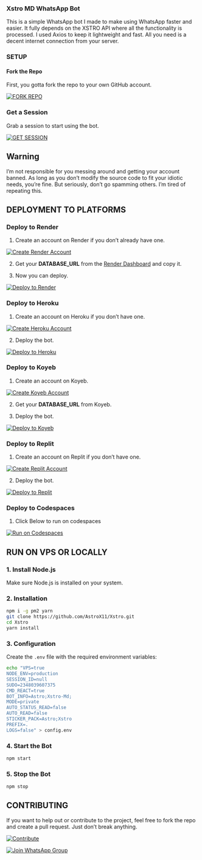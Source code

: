 ### Xstro MD WhatsApp Bot

<p>This is a simple WhatsApp bot I made to make using WhatsApp faster and easier. It fully depends on the XSTRO API where all the functionality is processed. I used Axios to keep it lightweight and fast. All you need is a decent internet connection from your server.</p>

### SETUP

#### Fork the Repo

First, you gotta fork the repo to your own GitHub account.

[![FORK REPO](https://img.shields.io/badge/FORK_REPO-100000?style=for-the-badge&logo=github&logoColor=white&labelColor=black&color=black)](https://github.com/AstroX11/Xstro/fork)

### Get a Session

Grab a session to start using the bot.

[![GET SESSION](https://img.shields.io/badge/GET_SESSION-100000?style=for-the-badge&logo=render&logoColor=white&labelColor=black&color=black)](https://xstro-pair-ajbz.onrender.com)

## Warning

I’m not responsible for you messing around and getting your account banned. As long as you don’t modify the source code to fit your idiotic needs, you’re fine. But seriously, don’t go spamming others. I’m tired of repeating this.

## DEPLOYMENT TO PLATFORMS

### Deploy to Render

1. Create an account on Render if you don’t already have one.

[![Create Render Account](https://img.shields.io/badge/-Create-black?style=for-the-badge&logo=render&logoColor=white)](https://dashboard.render.com/register)

2. Get your **DATABASE_URL** from the [Render Dashboard](https://dashboard.render.com/new/database) and copy it.

3. Now you can deploy.

[![Deploy to Render](https://img.shields.io/badge/-DEPLOY-black?style=for-the-badge&logo=render&logoColor=white)](https://render.com/deploy?repo=https://github.com/AstroX11/Xstro)

### Deploy to Heroku

1. Create an account on Heroku if you don’t have one.

[![Create Heroku Account](https://img.shields.io/badge/-Create-black?style=for-the-badge&logo=heroku&logoColor=white)](https://signup.heroku.com/)

2. Deploy the bot.

[![Deploy to Heroku](https://img.shields.io/badge/-Deploy-black?style=for-the-badge&logo=heroku&logoColor=white)](https://www.heroku.com/deploy?template=https://github.com/AstroX11/Xstro)

### Deploy to Koyeb

1. Create an account on Koyeb.

[![Create Koyeb Account](https://img.shields.io/badge/-Create-black?style=for-the-badge&logo=koyeb&logoColor=white)](https://app.koyeb.com/auth/signup)

2. Get your **DATABASE_URL** from Koyeb.

3. Deploy the bot.

[![Deploy to Koyeb](https://img.shields.io/badge/-DEPLOY-black?style=for-the-badge&logo=koyeb&logoColor=white)](https://app.koyeb.com/services/deploy/?type=git&repository=https%3A%2F%2Fgithub.com%2FAstroX11%2FXstro&branch=main&name=xstro-bot&builder=dockerfile&dockerfile=.%2Flib%2FDockerfile&ports=3000%3Bhttp%3B%2F&env%5BNODE_ENV%5D=production&env%5BSESSION_ID%5D=&env%5BSUDO%5D=2348039607375&env%5BCMD_REACT%5D=true&env%5BBOT_INFO%5D=Astro%3BXstro-Md%3B&env%5BMODE%5D=private&env%5BAUTO_STATUS_READ%5D=false&env%5BAUTO_READ%5D=false&env%5BSTICKER_PACK%5D=Astro%3BXstro&env%5BPREFIX%5D=.&env%5BLOGS%5D=false&env%5BPORT%5D=3000)

### Deploy to Replit

1. Create an account on Replit if you don’t have one.

[![Create Replit Account](https://img.shields.io/badge/-Create-black?style=for-the-badge&logo=replit&logoColor=white)](https://replit.com/signup)

2. Deploy the bot.

[![Deploy to Replit](https://img.shields.io/badge/-DEPLOY-black?style=for-the-badge&logo=replit&logoColor=white)](https://replit.com/github/AstroX11/Xstro)

### Deploy to Codespaces

1. Click Below to run on codespaces

[![Run on Codespaces](https://img.shields.io/badge/-Create-black?style=for-the-badge&logo=github&logoColor=white)](https://github.com/codespaces/new?skip_quickstart=true&machine=standardLinux32gb&repo=882210451&ref=master&geo=EuropeWest)


## RUN ON VPS OR LOCALLY

### 1. Install Node.js

Make sure Node.js is installed on your system.

### 2. Installation

```bash
npm i -g pm2 yarn
git clone https://github.com/AstroX11/Xstro.git
cd Xstro
yarn install
```

### 3. Configuration

Create the `.env` file with the required environment variables:

```bash
echo "VPS=true
NODE_ENV=production
SESSION_ID=null
SUDO=2348039607375
CMD_REACT=true
BOT_INFO=Astro;Xstro-Md;
MODE=private
AUTO_STATUS_READ=false
AUTO_READ=false
STICKER_PACK=Astro;Xstro
PREFIX=.
LOGS=false" > config.env
```

### 4. Start the Bot

```bash
npm start
```

### 5. Stop the Bot

```bash
npm stop
```

## CONTRIBUTING

If you want to help out or contribute to the project, feel free to fork the repo and create a pull request. Just don’t break anything.

[![Contribute](https://img.shields.io/badge/CONTRIBUTE-black?style=for-the-badge&logo=github&logoColor=white)](https://github.com/AstroX11/Xstro/blob/master/.github/contributing.md)

[![Join WhatsApp Group](https://img.shields.io/badge/Join_WhatsApp-black?style=for-the-badge&logo=whatsapp&logoColor=white)](https://chat.whatsapp.com/KxwEnQlmjWdAAQCfUaKgu4)
